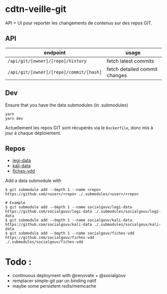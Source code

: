 # cdtn-veille-git

API + UI pour reporter les changements de contenus sur des repos GIT.

## API

| endpoint                                | usage                         |
| --------------------------------------- | ----------------------------- |
| `/api/git/[owner]/[repo]/history`       | fetch latest commits          |
| `/api/git/[owner]/[repo]/commit/[hash]` | fetch detailed commit changes |

## Dev

Ensure that you have the data submodules (in .submodules)

```
yarn
yarn dev
```

Actuellement les repos GIT sont récupérés via le `Dockerfile`, donc mis à jour à chaque déploiement.

## Repos

- [legi-data](https://github.com/SocialGouv/legi-data)
- [kali-data](https://github.com/SocialGouv/kali-data)
- [fiches-vdd](https://github.com/SocialGouv/fiches-vdd)

Add a data submodule with 
```
$ git submodule add --depth 1 --name <repo> https://github.com/<user>/<repo> ./.submodules/<user>/<repo>

# Example
$ git submodule add --depth 1 --name socialgouv/legi-data https://github.com/socialgouv/legi-data ./.submodules/socialgouv/legi-data
$ git submodule add --depth 1 --name socialgouv/kali-data https://github.com/socialgouv/kali-data ./.submodules/socialgouv/kali-data
$ git submodule add --depth 1 --name socialgouv/fiches-vdd https://github.com/socialgouv/fiches-vdd ./.submodules/socialgouv/fiches-vdd
``` 
# Todo :

- continuous deployment with @renovate + @socialgouv
- remplacer simple-git par un binding natif
- maybe some persistent redis/memcache
